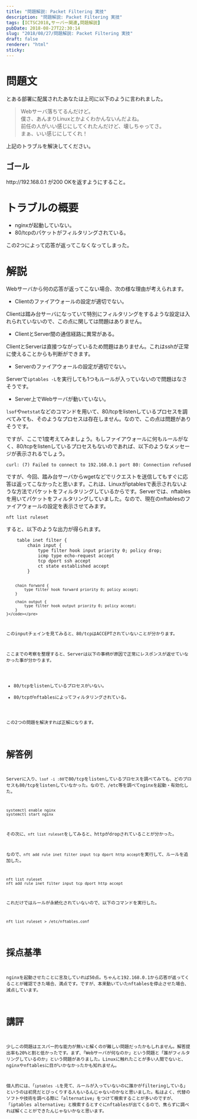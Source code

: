 ```yaml
---
title: "問題解説: Packet Filtering 実技"
description: "問題解説: Packet Filtering 実技"
tags: [ICTSC2018,サーバー関連,問題解説]
pubDate: 2018-08-27T22:30:14
slug: "2018/08/27/問題解説: Packet Filtering 実技"
draft: false
renderer: "html"
sticky: 
---
```


<h1>問題文</h1>
<p>とある部署に配属されたあなたは上司に以下のように言われました。</p>
<blockquote><p>
  Webサーバ落ちてるんだけど。<br />
  僕さ、あんまりLinuxとかよくわかんないんだよね。<br />
  前任の人がいい感じにしてくれたんだけど、壊しちゃってさ。<br />
  まぁ、いい感じにしてくれ！
</p></blockquote>
<p>上記のトラブルを解決してください。</p>
<h2>ゴール</h2>
<p>http://192.168.0.1 が200 OKを返すようにすること。</p>
<h1>トラブルの概要</h1>
<ul>
<li>nginxが起動していない。</li>
<li>80/tcpのパケットがフィルタリングされている。</li>
</ul>
<p>この2つによって応答が返ってこなくなってしまった。</p>
<h1>解説</h1>
<p>Webサーバから何の応答が返ってこない場合、次の様な理由が考えられます。</p>
<ul>
<li>Clientのファイアウォールの設定が適切でない。</li>
</ul>
<p>Clientは踏み台サーバになっていて特別にフィルタリングをするような設定は入れられていないので、この点に関しては問題はありません。</p>
<ul>
<li>ClientとServer間の通信経路に異常がある。</li>
</ul>
<p>ClientとServerは直接つながっているため問題はありません。これはsshが正常に使えることからも判断ができます。</p>
<ul>
<li>Serverのファイアウォールの設定が適切でない。</li>
</ul>
<p>Serverで<code>iptables -L</code>を実行しても1つもルールが入っていないので問題はなさそうです。</p>
<ul>
<li>Server上でWebサーバが動いていない。</li>
</ul>
<p><code>lsof</code>や<code>netstat</code>などのコマンドを用いて、80/tcpをlistenしているプロセスを調べてみても、そのようなプロセスは存在しません。なので、この点は問題がありそうです。</p>
<p>ですが、ここで1度考えてみましょう。もしファイアウォールに何もルールがなく、80/tcpをlistenしているプロセスもないのであれば、以下のようなメッセージが表示されるでしょう。</p>
<pre class="brush: plain; title: ; title: ; notranslate" title=""><code>curl: (7) Failed to connect to 192.168.0.1 port 80: Connection refused</code></pre>
<p>ですが、今回、踏み台サーバからwgetなどでリクエストを送信してもすぐに応答は返ってこなかったと思います。これは、Linuxがiptablesで表示されないような方法でパケットをフィルタリングしているからです。Serverでは、nftablesを用いてパケットをフィルタリングしていました。なので、現在のnftablesのファイアウォールの設定を表示させてみます。</p>
<pre class="brush: plain; title: ; title: ; notranslate" title=""><code>nft list ruleset</code></pre>
<p>すると、以下のような出力が得られます。</p>
<pre class="brush: plain; title: ; title: ; notranslate" title=""><code>    table inet filter {
        chain input {
            type filter hook input priority 0; policy drop;
            icmp type echo-request accept
            tcp dport ssh accept
            ct state established accept
        }

        chain forward {
            type filter hook forward priority 0; policy accept;
        }

        chain output {
            type filter hook output priority 0; policy accept;
        }
    }</code></pre>
<p>このinputチェインを見てみると、80/tcpはACCEPTされていないことが分かります。</p>
<p>ここまでの考察を整理すると、Serverは以下の事柄が原因で正常にレスポンスが返せていなかった事が分かります。</p>
<ul>
<li>80/tcpをlistenしているプロセスがいない。</li>
<li>80/tcpがnftablesによってフィルタリングされている。</li>
</ul>
<p>この2つの問題を解決すれば正解になります。</p>
<h1>解答例</h1>
<p>Serverに入り、<code>lsof -i :80</code>で80/tcpをlistenしているプロセスを調べてみても、どのプロセスも80/tcpをlistenしていなかった。なので、/etc等を調べてnginxを起動・有効化した。</p>
<pre class="brush: bash; title: ; title: ; notranslate" title=""><code>systemctl enable nginx
systemctl start nginx</code></pre>
<p>その次に、<code>nft list ruleset</code>をしてみると、httpがdropされていることが分かった。</p>
<p>なので、<code>nft add rule inet filter input tcp dport http accept</code>を実行して、ルールを追加した。</p>
<pre class="brush: bash; title: ; title: ; notranslate" title=""><code>nft list ruleset
nft add rule inet filter input tcp dport http accept</code></pre>
<p>これだけではルールが永続化されていないので、以下のコマンドを実行した。</p>
<pre class="brush: bash; title: ; title: ; notranslate" title=""><code>nft list ruleset &gt; /etc/nftables.conf</code></pre>
<h1>採点基準</h1>
<p>nginxを起動させたことに言及していれば50点。ちゃんと192.168.0.1から応答が返ってくることが確認できた場合、満点です。ですが、本来動いていたnftablesを停止させた場合、減点しています。</p>
<h1>講評</h1>
<p>少しこの問題はエスパー的な能力が無いと解くのが難しい問題だったかもしれません。解答提出率も20%と割と低かったです。まず、「Webサーバが何なのか」という問題と「誰がフィルタリングしているのか」という問題がありました。Linuxに触れたことが多い人間でないと、nginxやnftablesに目がいかなかったかも知れません。</p>
<p>個人的には、「<code>iptables -L</code>を見て、ルールが入っていないのに誰かがfilteringしている」というのは初見だとびっくりする人もいるんじゃないのかなと思いました。私はよく、代替のソフトや技術を調べる際に「alternative」をつけて検索することが多いのですが、「iptables alternative」と検索するとすぐにnftablesが出てくるので、焦らずに調べれば解くことができたんじゃないかなと思います。</p>
